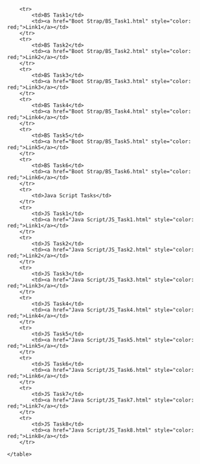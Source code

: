         <tr>
            <td>BS Task1</td>
            <td><a href="Boot Strap/BS_Task1.html" style="color: red;">Link1</a></td>
        </tr>
        <tr>
            <td>BS Task2</td>
            <td><a href="Boot Strap/BS_Task2.html" style="color: red;">Link2</a></td>
        </tr>
        <tr>
            <td>BS Task3</td>
            <td><a href="Boot Strap/BS_Task3.html" style="color: red;">Link3</a></td>
        </tr>
        <tr>
            <td>BS Task4</td>
            <td><a href="Boot Strap/BS_Task4.html" style="color: red;">Link4</a></td>
        </tr>
        <tr>
            <td>BS Task5</td>
            <td><a href="Boot Strap/BS_Task5.html" style="color: red;">Link5</a></td>
        </tr>
        <tr>
            <td>BS Task6</td>
            <td><a href="Boot Strap/BS_Task6.html" style="color: red;">Link6</a></td>
        </tr>
        <tr>
            <td>Java Script Tasks</td>
        </tr>
        <tr>
            <td>JS Task1</td>
            <td><a href="Java Script/JS_Task1.html" style="color: red;">Link1</a></td>
        </tr>
        <tr>
            <td>JS Task2</td>
            <td><a href="Java Script/JS_Task2.html" style="color: red;">Link2</a></td>
        </tr>
        <tr>
            <td>JS Task3</td>
            <td><a href="Java Script/JS_Task3.html" style="color: red;">Link3</a></td>
        </tr>
        <tr>
            <td>JS Task4</td>
            <td><a href="Java Script/JS_Task4.html" style="color: red;">Link4</a></td>
        </tr>
        <tr>
            <td>JS Task5</td>
            <td><a href="Java Script/JS_Task5.html" style="color: red;">Link5</a></td>
        </tr>
        <tr>
            <td>JS Task6</td>
            <td><a href="Java Script/JS_Task6.html" style="color: red;">Link6</a></td>
        </tr>
        <tr>
            <td>JS Task7</td>
            <td><a href="Java Script/JS_Task7.html" style="color: red;">Link7</a></td>
        </tr>
        <tr>
            <td>JS Task8</td>
            <td><a href="Java Script/JS_Task8.html" style="color: red;">Link8</a></td>
        </tr>
       
    </table>
</center>
